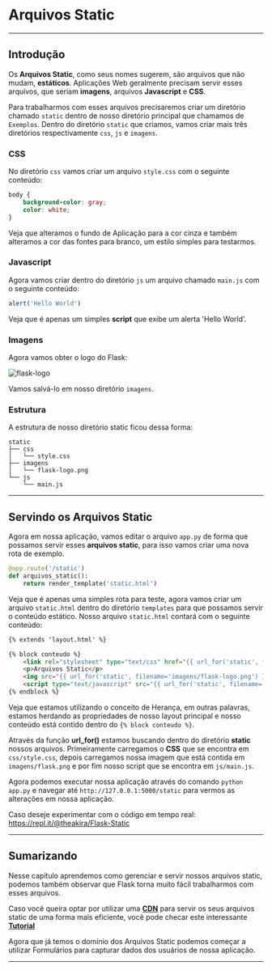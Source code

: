 # Arquivos Static

---------------------------------------

## Introdução

Os **Arquivos Static**, como seus nomes sugerem, são arquivos que não mudam, **estáticos**. Aplicações Web geralmente precisam servir esses arquivos, que seriam **imagens**, arquivos **Javascript** e **CSS**.

Para trabalharmos com esses arquivos precisaremos criar um diretório chamado `static` dentro de nosso diretório principal que chamamos de `Exemplos`. Dentro do diretório `static` que criamos, vamos criar mais três diretórios respectivamente `css`, `js` e `imagens`.

### CSS

No diretório `css` vamos criar um arquivo `style.css` com o seguinte conteúdo:

```css
body {
	background-color: gray;
	color: white;
}
```

Veja que alteramos o fundo de Aplicação para a cor cinza e também alteramos a cor das fontes para branco, um estilo simples para testarmos. 

### Javascript

Agora vamos criar dentro do diretório `js` um arquivo chamado `main.js` com o seguinte conteúdo:

```javascript
alert('Hello World')
```

Veja que é apenas um simples **script** que exibe um alerta 'Hello World'. 

### Imagens

Agora vamos obter o logo do Flask: 

![flask-logo](https://flask.palletsprojects.com/en/1.1.x/_images/flask-logo.png)

Vamos salvá-lo em nosso diretório `imagens`. 

### Estrutura

A estrutura de nosso diretório static ficou dessa forma:

```
static
├── css
│   └── style.css
├── imagens
│   └── flask-logo.png
└── js
    └── main.js
```

---------------------------------------

## Servindo os Arquivos Static

Agora em nossa aplicação, vamos editar o arquivo `app.py` de forma que possamos servir esses **arquivos static**, para isso vamos criar uma nova rota de exemplo.

```python
@app.route('/static')
def arquivos_static():
	return render_template('static.html')
```

Veja que é apenas uma simples rota para teste, agora vamos criar um arquivo `static.html` dentro do diretório `templates` para que possamos servir o conteúdo estático. Nosso arquivo `static.html` contará com o seguinte conteúdo:

```html
{% extends 'layout.html' %}

{% block conteudo %}
	<link rel="stylesheet" type="text/css" href="{{ url_for('static', filename='css/style.css') }}">
	<p>Arquivos Static</p>
	<img src="{{ url_for('static', filename='imagens/flask-logo.png') }}">
	<script type="text/javascript" src="{{ url_for('static', filename='js/main.js') }}"></script>
{% endblock %}
```

Veja que estamos utilizando o conceito de Herança, em outras palavras, estamos herdando as propriedades de nosso layout principal e nosso conteúdo está contido dentro do `{% block conteudo %}`. 

Através da função **url_for()** estamos buscando dentro do diretório **static** nossos arquivos. Primeiramente carregamos o **CSS** que se encontra em `css/style.css`, depois carregamos nossa imagem que está contida em `imagens/flask.png` e por fim nosso script que se encontra em `js/main.js`.

Agora podemos executar nossa aplicação através do comando `python app.py` e navegar até `http://127.0.0.1:5000/static` para vermos as alterações em nossa aplicação.

Caso deseje experimentar com o código em tempo real: https://repl.it/@theakira/Flask-Static

---------------------------------------

## Sumarizando

Nesse capítulo aprendemos como gerenciar e servir nossos arquivos static, podemos também observar que Flask torna muito fácil trabalharmos com esses arquivos. 

Caso você queira optar por utilizar uma **[CDN](https://www.webopedia.com/TERM/C/CDN.html)** para servir os seus arquivos static de uma forma mais eficiente, você pode checar este interessante **[Tutorial](https://www.digitalocean.com/community/tutorials/using-a-cdn-to-speed-up-static-content-delivery)**

Agora que já temos o domínio dos Arquivos Static podemos começar a utilizar Formulários para capturar dados dos usuários de nossa aplicação.

---------------------------------------
